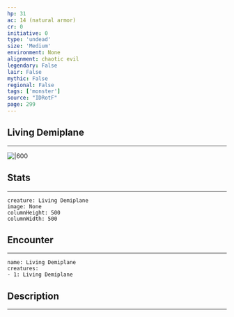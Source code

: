 ```yaml
---
hp: 31
ac: 14 (natural armor)
cr: 0
initiative: 0
type: 'undead'    
size: 'Medium'
environment: None
alignment: chaotic evil
legendary: False
lair: False
mythic: False
regional: False
tags: ['monster']
source: "IDRotF"
page: 299
---
```


## Living Demiplane
---

![|600](D:/Program%20Files/5e.tools/img/bestiary/IDRotF/Living%20Demiplane.jpg)

## Stats
---

```statblock
creature: Living Demiplane
image: None
columnHeight: 500
columnWidth: 500
```

## Encounter
---

```encounter-table
name: Living Demiplane
creatures:
- 1: Living Demiplane
```

## Description
---




